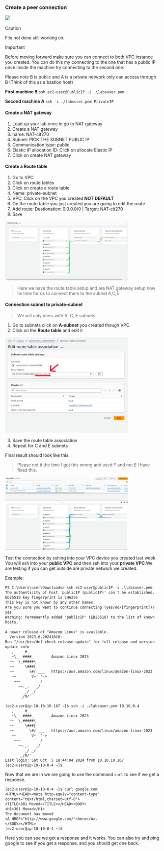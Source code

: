 ### Create a peer connection

<img src="./pictures/peering_conection" width="400px">
<br>

> [!CAUTION]
> File not done still working on.

> [!IMPORTANT]
> Before moving forward make sure you can connect to both VPC instance you created. You can do this my connecting to the one that has a public IP once inside the machine try connecting to the second one.
> 
> Please note B is public and A is a private network only can access through B (Think of this as a bastion host)
> 
> **First machine B** ``` ssh ec2-user@PublicIP -i .\labsuser.pem ```
> 
> **Second machine A** ```ssh -i ./labsuser.pem PrivateIP ```

#### Create a NAT gateway
1. Load up your lab once in go to NAT gateway
2. Create a NAT gateway
3. name: NAT-cit270
4. Subnet: PICK THE SUBNET PUBLIC IP
5. Communication type: public 
6. Elastic IP allocation ID: Click on allocate Elastic IP
7. Click on create NAT gateway

#### Create a Route table
1. Go to VPC 
2. Click on route tables
3. Click on create a route table
4. Name: private-subnet
5. VPC: Click on the VPC you created **NOT DEFAULT**
6. On the route table you just created you are going to edit the route
7. Add route: Destionation: 0.0.0.0/0 | Target: NAT-cit270
8. Save

<img src='./pictures/2nd-vpc_map.PNG' width="400px">
<br>

> Here we have the route table setup and are NAT gateway setup now its time for us to connect them to the subnet A,C,E

#### Connection subnet to private-subnet
> We will only mess with A, C, E subnets
1. Go to subnets click on **A-subnet** you created though VPC.
2. Click on the **Route table** and edit it

<img src="./pictures/route_table.png" width="400px">
<br>

3. Save the route table association
4. Repeat for C and E subnets

Final result should look like this.
> Please not it the time I got this wrong and used F and not E I have fixed this.
<img src="./pictures/different_groups.PNG" width="400px">

Test the connection by sshing into your VPC device you created last week. You will ssh into your **public VPC** and then ssh into your **private VPC**.We are testing if you can get outside are private network we created. 

Example:
```
PS C:\Users\user\Downloads> ssh ec2-user@publicIP -i .\labsuser.pem
The authenticity of host 'publicIP (publicIP)' can't be established.
ED25519 key fingerprint is SHA256
This key is not known by any other names.
Are you sure you want to continue connecting (yes/no/[fingerprint])? yes
Warning: Permanently added 'publicIP' (ED25519) to the list of known hosts.

A newer release of "Amazon Linux" is available.
  Version 2023.6.20241010:
Run "/usr/bin/dnf check-release-update" for full release and version update info
   ,     #_
   ~\_  ####_        Amazon Linux 2023
  ~~  \_#####\
  ~~     \###|
  ~~       \#/ ___   https://aws.amazon.com/linux/amazon-linux-2023
   ~~       V~' '->
    ~~~         /
      ~~._.   _/
         _/ _/
       _/m/'

[ec2-user@ip-10-10-10-167 ~]$ ssh -i ./labsuser.pem 10.10.0.4
   ,     #_
   ~\_  ####_        Amazon Linux 2023
  ~~  \_#####\
  ~~     \###|
  ~~       \#/ ___   https://aws.amazon.com/linux/amazon-linux-2023
   ~~       V~' '->
    ~~~         /
      ~~._.   _/
         _/ _/
       _/m/'
Last login: Sat Oct  5 18:44:04 2024 from 10.10.10.167
[ec2-user@ip-10-10-0-4 ~]$
```
Now that we are in we are going to use the command ```curl``` to see if we get a response.  
```
[ec2-user@ip-10-10-0-4 ~]$ curl google.com
<HTML><HEAD><meta http-equiv="content-type" content="text/html;charset=utf-8">
<TITLE>301 Moved</TITLE></HEAD><BODY>
<H1>301 Moved</H1>
The document has moved
<A HREF="http://www.google.com/">here</A>.
</BODY></HTML>
[ec2-user@ip-10-10-0-4 ~]$
```
Here you can see we got a response and it works. You can also try and ping google to see if you get a response, and you should get one back.
<!--

```
[ec2-user@ip-10-10-10-167 ~]$ sudo mkdir /efs 
[ec2-user@ip-10-10-10-167 ~]$ cd /
[ec2-user@ip-10-10-10-167 /]$ ls 
bin  boot  dev  efs  etc  home  lib  lib64  local  media  mnt  opt  proc  root  run  sbin  srv  sys  tmp  usr  var
[ec2-user@ip-10-10-10-167 /]$   
```


```[ec2-user@ip-10-10-10-167 /]$ sudo dnf install amazon-efs-utils ```
-->
